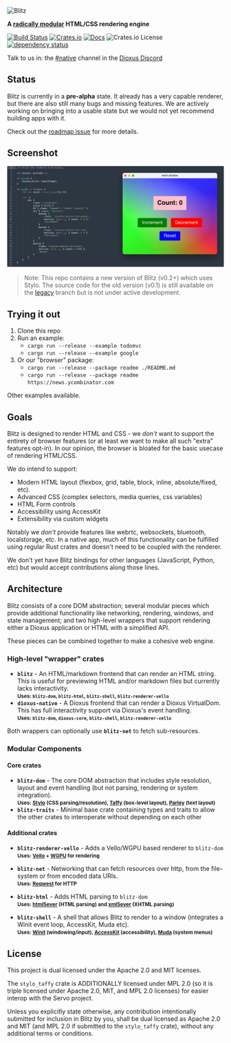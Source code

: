<p>
<picture >
  <source media="(prefers-color-scheme: dark)" srcset="https://blitz-website.fly.dev/static/blitz-logo-with-text3-white.svg">
  <img height="70" alt="Blitz" src="https://blitz-website.fly.dev/static/blitz-logo-with-text3.svg">
</picture>
</p>

**A [radically modular](https://github.com/DioxusLabs/blitz?tab=readme-ov-file#architecture) HTML/CSS rendering engine**

[![Build Status](https://github.com/dioxuslabs/blitz/actions/workflows/ci.yml/badge.svg)](https://github.com/dioxuslabs/blitz/actions)
[![Crates.io](https://img.shields.io/crates/v/blitz.svg)](https://crates.io/crates/blitz)
[![Docs](https://docs.rs/blitz/badge.svg)](https://docs.rs/blitz)
![Crates.io License](https://img.shields.io/crates/l/blitz)
[![dependency status](https://deps.rs/repo/github/dioxuslabs/blitz/status.svg)](https://deps.rs/repo/github/dioxuslabs/blitz)

Talk to us in: the [#native](https://discord.gg/AnNPqT95pu) channel in the [Dioxus Discord](https://discord.gg/AnNPqT95pu)

## Status

Blitz is currently in a **pre-alpha** state. It already has a very capable renderer, but there are also still many bugs and missing features. We are actively working on bringing into a usable state but we would not yet recommend building apps with it.

Check out the [roadmap issue](https://github.com/DioxusLabs/blitz/issues/119) for more details. 

## Screenshot

![screenshot](https://raw.githubusercontent.com/DioxusLabs/screenshots/main/blitz/counter-example.png)


> Note: This repo contains a new version of Blitz (v0.2+) which uses Stylo. The source code for the old version (v0.1) is still available on the [legacy](https://github.com/DioxusLabs/blitz/tree/legacy) branch but is not under active development.


## Trying it out

1. Clone this repo
2. Run an example:
    - `cargo run --release --example todomvc`
    - `cargo run --release --example google`
3. Or our "browser" package:
    - `cargo run --release --package readme ./README.md`
    - `cargo run --release --package readme https://news.ycombinator.com`

Other examples available.

## Goals

Blitz is designed to render HTML and CSS - we *don't* want to support the entirety of browser features (or at least we want to make all such "extra" features opt-in). In our opinion, the browser is bloated for the basic usecase of rendering HTML/CSS.

We do intend to support:

- Modern HTML layout (flexbox, grid, table, block, inline, absolute/fixed, etc).
- Advanced CSS (complex selectors, media queries, css variables)
- HTML Form controls
- Accessibility using AccessKit
- Extensibility via custom widgets

Notably we *don't* provide features like webrtc, websockets, bluetooth, localstorage, etc. In a native app, much of this functionality can be fulfilled using regular Rust crates and doesn't need to be coupled with the renderer.

We don't yet have Blitz bindings for other languages (JavaScript, Python, etc) but would accept contributions along those lines.

## Architecture

Blitz consists of a core DOM abstraction; several modular pieces which provide additional functionality like networking, rendering, windows, and state management; and two high-level wrappers that support rendering either a Dioxus application or HTML with a simplified API.

These pieces can be combined together to make a cohesive web engine.

### High-level "wrapper" crates

- **`blitz`** - An HTML/markdown frontend that can render an HTML string. This is useful for previewing HTML and/or markdown files but currently lacks interactivity.
<br /><small><b>Uses: `blitz-dom`, `blitz-html`, `blitz-shell`, `blitz-renderer-vello`</b></small>
- **`dioxus-native`** - A Dioxus frontend that can render a Dioxus VirtualDom. This has full interactivity support via Dioxus's event handling.
<br /><small><b>Uses: `blitz-dom`, `dioxus-core`, `blitz-shell`, `blitz-renderer-vello`</b></small>

Both wrappers can optionally use <b>`blitz-net`</b> to fetch sub-resources.

### Modular Components

#### Core crates

- **`blitz-dom`** - The core DOM abstraction that includes style resolution, layout and event handling (but not parsing, rendering or system integration).
<br /><small><b>Uses: [Stylo](https://github.com/servo/stylo) (CSS parsing/resolution), [Taffy](https://github.com/DioxusLabs/taffy) (box-level layout), [Parley](https://github.com/linebender/parley) (text layout)</b></small>
- **`blitz-traits`** - Minimal base crate containing types and traits to allow the other crates to interoperate without depending on each other

#### Additional crates

- **`blitz-renderer-vello`** - Adds a Vello/WGPU based renderer to `blitz-dom`
<br /><small><b>Uses: [Vello](https://github.com/linebender/vello) + [WGPU](https://github.com/gfx-rs/wgpu) for rendering</b></small>

- **`blitz-net`** -  Networking that can fetch resources over http, from the file-system or from encoded data URIs.
<br /><small><b>Uses: [Reqwest](https://github.com/seanmonstar/reqwest) for HTTP</b></small>
- **`blitz-html`** -  Adds HTML parsing to `blitz-dom`
<br /><small><b>Uses: [html5ever](https://github.com/servo/html5ever) (HTML parsing) and [xml5ever](https://github.com/servo/html5ever/tree/main/xml5ever) (XHTML parsing)</b></small>
- **`blitz-shell`** - A shell that allows Blitz to render to a window (integrates a Winit event loop, AccessKit, Muda etc).
<br /><small><b>Uses: [Winit](https://github.com/rust-windowing/winit) (windowing/input), [AccessKit](https://github.com/AccessKit/accesskit) (accessibility), [Muda](https://github.com/tauri-apps/muda) (system menus)</b></small>



## License

This project is dual licensed under the Apache 2.0 and MIT licenses.

The `stylo_taffy` crate is ADDITIONALLY licensed under MPL 2.0 (so it is triple licensed under Apache 2.0, MIT, and MPL 2.0 licenses) for easier interop with the Servo project.

Unless you explicitly state otherwise, any contribution intentionally submitted for inclusion in Blitz by you, shall be dual licensed as Apache 2.0 and MIT (and MPL 2.0 if submitted to the `stylo_taffy` crate), without any additional terms or conditions.
